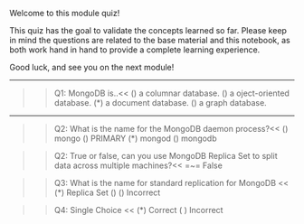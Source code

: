 
Welcome to this module quiz!

This quiz has the goal to validate the concepts learned so far.
Please keep in mind the questions are related to the base material and this notebook, as both work hand in hand to provide a complete learning experience.


Good luck, and see you on the next module!

---
>>Q1: MongoDB is..<<
() a columnar database.
() a oject-oriented database.
(*) a document database.
() a graph database.


---
>>Q2: What is the name for the MongoDB daemon process?<<
() mongo
() PRIMARY
(*) mongod
() mongodb 

>>Q2: True or false, can you use MongoDB Replica Set to split data across multiple machines?<<
=~= False

>>Q3: What is the name for standard replication for MongoDB <<
(*) Replica Set
() 
() Incorrect

>>Q4: Single Choice <<
(*) Correct
( ) Incorrect
